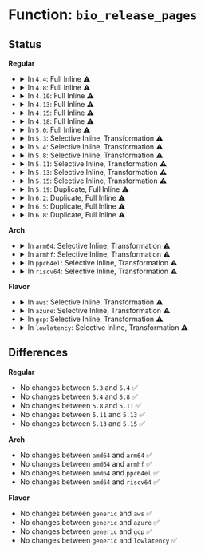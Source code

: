 # Function: <code>bio_release_pages</code>

## Status
<b>Regular</b>
<ul>
<li>
<details>
<summary>In <code>4.4</code>: Full Inline ⚠️</summary>

**Collision:** Unique Static

**Inline:** Full

**Transformation:** False

**Instances:**

```
In block/bio.c (ffffffff813b2e49)
Location: block/bio.c:1592
Inline: True
Inline callers:
  - block/bio.c:bio_dirty_fn
```
</details>
</li>
<li>
<details>
<summary>In <code>4.8</code>: Full Inline ⚠️</summary>

**Collision:** Unique Static

**Inline:** Full

**Transformation:** False

**Instances:**

```
In block/bio.c (ffffffff813f665f)
Location: block/bio.c:1591
Inline: True
Inline callers:
  - block/bio.c:bio_dirty_fn
```
</details>
</li>
<li>
<details>
<summary>In <code>4.10</code>: Full Inline ⚠️</summary>

**Collision:** Unique Static

**Inline:** Full

**Transformation:** False

**Instances:**

```
In block/bio.c (ffffffff8141003f)
Location: block/bio.c:1646
Inline: True
Inline callers:
  - block/bio.c:bio_dirty_fn
```
</details>
</li>
<li>
<details>
<summary>In <code>4.13</code>: Full Inline ⚠️</summary>

**Collision:** Unique Static

**Inline:** Full

**Transformation:** False

**Instances:**

```
In block/bio.c (ffffffff8141d97e)
Location: block/bio.c:1652
Inline: True
Inline callers:
  - block/bio.c:bio_dirty_fn
```
</details>
</li>
<li>
<details>
<summary>In <code>4.15</code>: Full Inline ⚠️</summary>

**Collision:** Unique Static

**Inline:** Full

**Transformation:** False

**Instances:**

```
In block/bio.c (ffffffff8144883e)
Location: block/bio.c:1616
Inline: True
Inline callers:
  - block/bio.c:bio_dirty_fn
```
</details>
</li>
<li>
<details>
<summary>In <code>4.18</code>: Full Inline ⚠️</summary>

**Collision:** Unique Static

**Inline:** Full

**Transformation:** False

**Instances:**

```
In block/bio.c (ffffffff8147b98c)
Location: block/bio.c:1672
Inline: True
Inline callers:
  - block/bio.c:bio_dirty_fn
```
</details>
</li>
<li>
<details>
<summary>In <code>5.0</code>: Full Inline ⚠️</summary>

**Collision:** Unique Static

**Inline:** Full

**Transformation:** False

**Instances:**

```
In block/bio.c (ffffffff81499962)
Location: block/bio.c:1595
Inline: True
Inline callers:
  - block/bio.c:bio_check_pages_dirty
  - block/bio.c:bio_dirty_fn
```
</details>
</li>
<li>
<details>
<summary>In <code>5.3</code>: Selective Inline, Transformation ⚠️</summary>

```c
void bio_release_pages(struct bio *bio, bool mark_dirty);
```

**Collision:** Unique Global

**Inline:** Selective

**Transformation:** True

**Instances:**

```
In block/bio.c (ffffffff814c7ab6)
Location: block/bio.c:836
Inline: True
Inline callers:
  - block/bio.c:bio_check_pages_dirty
  - block/bio.c:bio_dirty_fn
  - block/bio.c:bio_unmap_user
  - block/bio.c:bio_map_user_iov
Direct callers:
  - fs/block_dev.c:blkdev_bio_end_io
  - fs/block_dev.c:__blkdev_direct_IO_simple
  - fs/direct-io.c:dio_bio_complete
  - fs/iomap/direct-io.c:iomap_dio_bio_end_io
  - block/bio.c:bio_check_pages_dirty
  - block/bio.c:bio_dirty_fn
  - block/bio.c:bio_unmap_user
  - block/bio.c:bio_map_user_iov
```
**Symbols:**

```
ffffffff814c5dd0-ffffffff814c5eff: bio_release_pages.part.0 (STB_LOCAL)
ffffffff814c6d00-ffffffff814c6d1b: bio_release_pages (STB_GLOBAL)
```
</details>
</li>
<li>
<details>
<summary>In <code>5.4</code>: Selective Inline, Transformation ⚠️</summary>

```c
void bio_release_pages(struct bio *bio, bool mark_dirty);
```

**Collision:** Unique Global

**Inline:** Selective

**Transformation:** True

**Instances:**

```
In block/bio.c (ffffffff814e0bb6)
Location: block/bio.c:875
Inline: True
Inline callers:
  - block/bio.c:bio_check_pages_dirty
  - block/bio.c:bio_dirty_fn
  - block/bio.c:bio_unmap_user
  - block/bio.c:bio_map_user_iov
Direct callers:
  - fs/block_dev.c:blkdev_bio_end_io
  - fs/block_dev.c:__blkdev_direct_IO_simple
  - fs/direct-io.c:dio_bio_complete
  - fs/iomap/direct-io.c:iomap_dio_bio_end_io
  - block/bio.c:bio_check_pages_dirty
  - block/bio.c:bio_dirty_fn
  - block/bio.c:bio_unmap_user
  - block/bio.c:bio_map_user_iov
```
**Symbols:**

```
ffffffff814defd0-ffffffff814df0ff: bio_release_pages.part.0 (STB_LOCAL)
ffffffff814dfb70-ffffffff814dfb8b: bio_release_pages (STB_GLOBAL)
```
</details>
</li>
<li>
<details>
<summary>In <code>5.8</code>: Selective Inline, Transformation ⚠️</summary>

```c
void bio_release_pages(struct bio *bio, bool mark_dirty);
```

**Collision:** Unique Global

**Inline:** Selective

**Transformation:** True

**Instances:**

```
In block/bio.c (ffffffff8153fa18)
Location: block/bio.c:947
Inline: True
Inline callers:
  - block/bio.c:bio_check_pages_dirty
  - block/bio.c:bio_dirty_fn
Direct callers:
  - fs/block_dev.c:blkdev_bio_end_io
  - fs/block_dev.c:__blkdev_direct_IO_simple
  - fs/direct-io.c:dio_bio_complete
  - fs/iomap/direct-io.c:iomap_dio_bio_end_io
  - block/bio.c:bio_check_pages_dirty
  - block/bio.c:bio_dirty_fn
  - block/blk-map.c:__blk_rq_unmap_user
  - block/blk-map.c:bio_map_user_iov
```
**Symbols:**

```
ffffffff8153e2e0-ffffffff8153e3e1: bio_release_pages.part.0 (STB_LOCAL)
ffffffff8153e3f0-ffffffff8153e40b: bio_release_pages (STB_GLOBAL)
```
</details>
</li>
<li>
<details>
<summary>In <code>5.11</code>: Selective Inline, Transformation ⚠️</summary>

```c
void bio_release_pages(struct bio *bio, bool mark_dirty);
```

**Collision:** Unique Global

**Inline:** Selective

**Transformation:** True

**Instances:**

```
In block/bio.c (ffffffff8155c238)
Location: block/bio.c:947
Inline: True
Inline callers:
  - block/bio.c:bio_check_pages_dirty
  - block/bio.c:bio_dirty_fn
Direct callers:
  - fs/block_dev.c:blkdev_bio_end_io
  - fs/block_dev.c:__blkdev_direct_IO_simple
  - fs/direct-io.c:dio_bio_complete
  - fs/iomap/direct-io.c:iomap_dio_bio_end_io
  - block/bio.c:bio_check_pages_dirty
  - block/bio.c:bio_dirty_fn
  - block/blk-map.c:blk_rq_unmap_user
  - block/blk-map.c:bio_map_user_iov
```
**Symbols:**

```
ffffffff8155b1e0-ffffffff8155b2de: bio_release_pages.part.0 (STB_LOCAL)
ffffffff8155b2e0-ffffffff8155b2fb: bio_release_pages (STB_GLOBAL)
```
</details>
</li>
<li>
<details>
<summary>In <code>5.13</code>: Selective Inline, Transformation ⚠️</summary>

```c
void bio_release_pages(struct bio *bio, bool mark_dirty);
```

**Collision:** Unique Global

**Inline:** Selective

**Transformation:** True

**Instances:**

```
In block/bio.c (ffffffff81564ad8)
Location: block/bio.c:936
Inline: True
Inline callers:
  - block/bio.c:bio_check_pages_dirty
  - block/bio.c:bio_dirty_fn
Direct callers:
  - fs/block_dev.c:blkdev_bio_end_io
  - fs/block_dev.c:__blkdev_direct_IO_simple
  - fs/direct-io.c:dio_bio_complete
  - fs/iomap/direct-io.c:iomap_dio_bio_end_io
  - block/bio.c:bio_check_pages_dirty
  - block/bio.c:bio_dirty_fn
  - block/blk-map.c:blk_rq_unmap_user
  - block/blk-map.c:bio_map_user_iov
```
**Symbols:**

```
ffffffff81563930-ffffffff81563a29: bio_release_pages.part.0 (STB_LOCAL)
ffffffff81563a30-ffffffff81563a4b: bio_release_pages (STB_GLOBAL)
```
</details>
</li>
<li>
<details>
<summary>In <code>5.15</code>: Selective Inline, Transformation ⚠️</summary>

```c
void bio_release_pages(struct bio *bio, bool mark_dirty);
```

**Collision:** Unique Global

**Inline:** Selective

**Transformation:** True

**Instances:**

```
In block/bio.c (ffffffff815c8e58)
Location: block/bio.c:1019
Inline: True
Inline callers:
  - block/bio.c:bio_check_pages_dirty
  - block/bio.c:bio_dirty_fn
Direct callers:
  - fs/direct-io.c:dio_bio_complete
  - fs/iomap/direct-io.c:iomap_dio_bio_end_io
  - block/fops.c:blkdev_bio_end_io
  - block/fops.c:__blkdev_direct_IO_simple
  - block/bio.c:bio_check_pages_dirty
  - block/bio.c:bio_dirty_fn
  - block/blk-map.c:blk_rq_unmap_user
  - block/blk-map.c:bio_map_user_iov
```
**Symbols:**

```
ffffffff815c72e0-ffffffff815c73d6: bio_release_pages.part.0 (STB_LOCAL)
ffffffff815c73e0-ffffffff815c73fb: bio_release_pages (STB_GLOBAL)
```
</details>
</li>
<li>
<details>
<summary>In <code>5.19</code>: Duplicate, Full Inline ⚠️</summary>

**Collision:** Static Duplication

**Inline:** Full

**Transformation:** False

**Instances:**

```
In fs/direct-io.c (ffffffff81448d7d)
Location: include/linux/bio.h:485
Inline: True
Inline callers:
  - fs/direct-io.c:dio_bio_complete
```
```
In fs/iomap/direct-io.c (ffffffff8148d985)
Location: include/linux/bio.h:485
Inline: True
Inline callers:
  - fs/iomap/direct-io.c:iomap_dio_bio_end_io
```
```
In block/fops.c (ffffffff8166fcc1)
Location: include/linux/bio.h:485
Inline: True
Inline callers:
  - block/fops.c:blkdev_bio_end_io_async
  - block/fops.c:blkdev_bio_end_io
  - block/fops.c:__blkdev_direct_IO_simple
```
```
In block/bio.c (ffffffff81673f07)
Location: include/linux/bio.h:485
Inline: True
Inline callers:
  - block/bio.c:bio_check_pages_dirty
  - block/bio.c:bio_dirty_fn
```
```
In block/blk-map.c (ffffffff8167ebcd)
Location: include/linux/bio.h:485
Inline: True
Inline callers:
  - block/blk-map.c:blk_rq_unmap_user
  - block/blk-map.c:bio_map_user_iov
```
</details>
</li>
<li>
<details>
<summary>In <code>6.2</code>: Duplicate, Full Inline ⚠️</summary>

**Collision:** Static Duplication

**Inline:** Full

**Transformation:** False

**Instances:**

```
In fs/direct-io.c (ffffffff814d71aa)
Location: include/linux/bio.h:485
Inline: True
Inline callers:
  - fs/direct-io.c:dio_bio_complete
```
```
In fs/iomap/direct-io.c (ffffffff81521145)
Location: include/linux/bio.h:485
Inline: True
Inline callers:
  - fs/iomap/direct-io.c:iomap_dio_bio_end_io
```
```
In block/fops.c (ffffffff8172b191)
Location: include/linux/bio.h:485
Inline: True
Inline callers:
  - block/fops.c:blkdev_bio_end_io_async
  - block/fops.c:__blkdev_direct_IO
  - block/fops.c:blkdev_bio_end_io
  - block/fops.c:__blkdev_direct_IO_simple
```
```
In block/bio.c (ffffffff8172fb77)
Location: include/linux/bio.h:485
Inline: True
Inline callers:
  - block/bio.c:bio_check_pages_dirty
  - block/bio.c:bio_dirty_fn
```
```
In block/blk-map.c (ffffffff8173bb54)
Location: include/linux/bio.h:485
Inline: True
Inline callers:
  - block/blk-map.c:blk_rq_unmap_user
  - block/blk-map.c:bio_map_user_iov
```
</details>
</li>
<li>
<details>
<summary>In <code>6.5</code>: Duplicate, Full Inline ⚠️</summary>

**Collision:** Static Duplication

**Inline:** Full

**Transformation:** False

**Instances:**

```
In fs/direct-io.c (ffffffff815101c5)
Location: include/linux/bio.h:493
Inline: True
Inline callers:
  - fs/direct-io.c:dio_bio_complete
```
```
In fs/iomap/direct-io.c (ffffffff81559178)
Location: include/linux/bio.h:493
Inline: True
Inline callers:
  - fs/iomap/direct-io.c:iomap_dio_bio_end_io
```
```
In block/fops.c (ffffffff817679d8)
Location: include/linux/bio.h:493
Inline: True
Inline callers:
  - block/fops.c:blkdev_bio_end_io_async
  - block/fops.c:blkdev_bio_end_io
  - block/fops.c:__blkdev_direct_IO_simple
```
```
In block/bio.c (ffffffff8176bda5)
Location: include/linux/bio.h:493
Inline: True
Inline callers:
  - block/bio.c:bio_check_pages_dirty
  - block/bio.c:bio_dirty_fn
```
```
In block/blk-map.c (ffffffff81778294)
Location: include/linux/bio.h:493
Inline: True
Inline callers:
  - block/blk-map.c:blk_rq_unmap_user
  - block/blk-map.c:bio_map_user_iov
```
</details>
</li>
<li>
<details>
<summary>In <code>6.8</code>: Duplicate, Full Inline ⚠️</summary>

**Collision:** Static Duplication

**Inline:** Full

**Transformation:** False

**Instances:**

```
In fs/direct-io.c (ffffffff81544675)
Location: include/linux/bio.h:508
Inline: True
Inline callers:
  - fs/direct-io.c:dio_bio_complete
```
```
In fs/iomap/direct-io.c (ffffffff8158f8c0)
Location: include/linux/bio.h:508
Inline: True
Inline callers:
  - fs/iomap/direct-io.c:iomap_dio_bio_end_io
```
```
In block/fops.c (ffffffff817a9638)
Location: include/linux/bio.h:508
Inline: True
Inline callers:
  - block/fops.c:blkdev_bio_end_io_async
  - block/fops.c:blkdev_bio_end_io
  - block/fops.c:__blkdev_direct_IO_simple
```
```
In block/bio.c (ffffffff817ac701)
Location: include/linux/bio.h:508
Inline: True
Inline callers:
  - block/bio.c:bio_dirty_fn
```
```
In block/blk-map.c (ffffffff817ba674)
Location: include/linux/bio.h:508
Inline: True
Inline callers:
  - block/blk-map.c:blk_rq_unmap_user
  - block/blk-map.c:bio_map_user_iov
```
</details>
</li>
</ul>
<b>Arch</b>
<ul>
<li>
<details>
<summary>In <code>arm64</code>: Selective Inline, Transformation ⚠️</summary>

```c
void bio_release_pages(struct bio *bio, bool mark_dirty);
```

**Collision:** Unique Global

**Inline:** Selective

**Transformation:** True

**Instances:**

```
In block/bio.c (ffff8000105dd6d8)
Location: block/bio.c:875
Inline: True
Inline callers:
  - block/bio.c:bio_check_pages_dirty
  - block/bio.c:bio_dirty_fn
  - block/bio.c:bio_unmap_user
  - block/bio.c:bio_map_user_iov
Direct callers:
  - fs/block_dev.c:blkdev_bio_end_io
  - fs/block_dev.c:__blkdev_direct_IO_simple
  - fs/direct-io.c:dio_bio_complete
  - fs/iomap/direct-io.c:iomap_dio_bio_end_io
  - block/bio.c:bio_check_pages_dirty
  - block/bio.c:bio_dirty_fn
  - block/bio.c:bio_unmap_user
  - block/bio.c:bio_map_user_iov
```
**Symbols:**

```
ffff8000105db258-ffff8000105db398: bio_release_pages.part.0 (STB_LOCAL)
ffff8000105dc6e0-ffff8000105dc71c: bio_release_pages (STB_GLOBAL)
```
</details>
</li>
<li>
<details>
<summary>In <code>armhf</code>: Selective Inline, Transformation ⚠️</summary>

```c
void bio_release_pages(struct bio *bio, bool mark_dirty);
```

**Collision:** Unique Global

**Inline:** Selective

**Transformation:** True

**Instances:**

```
In block/bio.c (c078ab18)
Location: block/bio.c:875
Inline: True
Inline callers:
  - block/bio.c:bio_check_pages_dirty
  - block/bio.c:bio_dirty_fn
  - block/bio.c:bio_unmap_user
  - block/bio.c:bio_map_user_iov
Direct callers:
  - fs/block_dev.c:blkdev_bio_end_io
  - fs/block_dev.c:__blkdev_direct_IO_simple
  - fs/direct-io.c:dio_bio_complete
  - fs/iomap/direct-io.c:iomap_dio_bio_end_io
  - block/bio.c:bio_check_pages_dirty
  - block/bio.c:bio_dirty_fn
  - block/bio.c:bio_unmap_user
  - block/bio.c:bio_map_user_iov
```
**Symbols:**

```
c0788d4c-c0788e44: bio_release_pages.part.0 (STB_LOCAL)
c0789b18-c0789b40: bio_release_pages (STB_GLOBAL)
```
</details>
</li>
<li>
<details>
<summary>In <code>ppc64el</code>: Selective Inline, Transformation ⚠️</summary>

```c
void bio_release_pages(struct bio *bio, bool mark_dirty);
```

**Collision:** Unique Global

**Inline:** Selective

**Transformation:** True

**Instances:**

```
In block/bio.c (c00000000076ef98)
Location: block/bio.c:875
Inline: True
Inline callers:
  - block/bio.c:bio_check_pages_dirty
  - block/bio.c:bio_dirty_fn
  - block/bio.c:bio_unmap_user
  - block/bio.c:bio_map_user_iov
Direct callers:
  - fs/block_dev.c:blkdev_bio_end_io
  - fs/block_dev.c:__blkdev_direct_IO_simple
  - fs/direct-io.c:dio_bio_complete
  - fs/iomap/direct-io.c:iomap_dio_bio_end_io
  - block/bio.c:bio_check_pages_dirty
  - block/bio.c:bio_dirty_fn
  - block/bio.c:bio_unmap_user
  - block/bio.c:bio_map_user_iov
```
**Symbols:**

```
c00000000076ca40-c00000000076cc60: bio_release_pages.part.0 (STB_LOCAL)
c00000000076d820-c00000000076d840: bio_release_pages (STB_GLOBAL)
```
</details>
</li>
<li>
<details>
<summary>In <code>riscv64</code>: Selective Inline, Transformation ⚠️</summary>

```c
void bio_release_pages(struct bio *bio, bool mark_dirty);
```

**Collision:** Unique Global

**Inline:** Selective

**Transformation:** True

**Instances:**

```
In block/bio.c (ffffffe0004207b0)
Location: block/bio.c:875
Inline: True
Inline callers:
  - block/bio.c:bio_check_pages_dirty
  - block/bio.c:bio_dirty_fn
  - block/bio.c:bio_unmap_user
  - block/bio.c:bio_map_user_iov
Direct callers:
  - fs/block_dev.c:blkdev_bio_end_io
  - fs/block_dev.c:__blkdev_direct_IO_simple
  - fs/direct-io.c:dio_bio_complete
  - fs/iomap/direct-io.c:iomap_dio_bio_end_io
  - block/bio.c:bio_check_pages_dirty
  - block/bio.c:bio_dirty_fn
  - block/bio.c:bio_unmap_user
  - block/bio.c:bio_map_user_iov
```
**Symbols:**

```
ffffffe00041eef4-ffffffe00041efe0: bio_release_pages.part.0 (STB_LOCAL)
ffffffe00041faac-ffffffe00041fae6: bio_release_pages (STB_GLOBAL)
```
</details>
</li>
</ul>
<b>Flavor</b>
<ul>
<li>
<details>
<summary>In <code>aws</code>: Selective Inline, Transformation ⚠️</summary>

```c
void bio_release_pages(struct bio *bio, bool mark_dirty);
```

**Collision:** Unique Global

**Inline:** Selective

**Transformation:** True

**Instances:**

```
In block/bio.c (ffffffff814d9196)
Location: block/bio.c:875
Inline: True
Inline callers:
  - block/bio.c:bio_check_pages_dirty
  - block/bio.c:bio_dirty_fn
  - block/bio.c:bio_unmap_user
  - block/bio.c:bio_map_user_iov
Direct callers:
  - fs/block_dev.c:blkdev_bio_end_io
  - fs/block_dev.c:__blkdev_direct_IO_simple
  - fs/direct-io.c:dio_bio_complete
  - fs/iomap/direct-io.c:iomap_dio_bio_end_io
  - block/bio.c:bio_check_pages_dirty
  - block/bio.c:bio_dirty_fn
  - block/bio.c:bio_unmap_user
  - block/bio.c:bio_map_user_iov
```
**Symbols:**

```
ffffffff814d75b0-ffffffff814d76df: bio_release_pages.part.0 (STB_LOCAL)
ffffffff814d8150-ffffffff814d816b: bio_release_pages (STB_GLOBAL)
```
</details>
</li>
<li>
<details>
<summary>In <code>azure</code>: Selective Inline, Transformation ⚠️</summary>

```c
void bio_release_pages(struct bio *bio, bool mark_dirty);
```

**Collision:** Unique Global

**Inline:** Selective

**Transformation:** True

**Instances:**

```
In block/bio.c (ffffffff814c9b46)
Location: block/bio.c:875
Inline: True
Inline callers:
  - block/bio.c:bio_check_pages_dirty
  - block/bio.c:bio_dirty_fn
  - block/bio.c:bio_unmap_user
  - block/bio.c:bio_map_user_iov
Direct callers:
  - fs/block_dev.c:blkdev_bio_end_io
  - fs/block_dev.c:__blkdev_direct_IO_simple
  - fs/direct-io.c:dio_bio_complete
  - fs/iomap/direct-io.c:iomap_dio_bio_end_io
  - block/bio.c:bio_check_pages_dirty
  - block/bio.c:bio_dirty_fn
  - block/bio.c:bio_unmap_user
  - block/bio.c:bio_map_user_iov
```
**Symbols:**

```
ffffffff814c7f70-ffffffff814c809f: bio_release_pages.part.0 (STB_LOCAL)
ffffffff814c8b00-ffffffff814c8b1b: bio_release_pages (STB_GLOBAL)
```
</details>
</li>
<li>
<details>
<summary>In <code>gcp</code>: Selective Inline, Transformation ⚠️</summary>

```c
void bio_release_pages(struct bio *bio, bool mark_dirty);
```

**Collision:** Unique Global

**Inline:** Selective

**Transformation:** True

**Instances:**

```
In block/bio.c (ffffffff814d5226)
Location: block/bio.c:875
Inline: True
Inline callers:
  - block/bio.c:bio_check_pages_dirty
  - block/bio.c:bio_dirty_fn
  - block/bio.c:bio_unmap_user
  - block/bio.c:bio_map_user_iov
Direct callers:
  - fs/block_dev.c:blkdev_bio_end_io
  - fs/block_dev.c:__blkdev_direct_IO_simple
  - fs/direct-io.c:dio_bio_complete
  - fs/iomap/direct-io.c:iomap_dio_bio_end_io
  - block/bio.c:bio_check_pages_dirty
  - block/bio.c:bio_dirty_fn
  - block/bio.c:bio_unmap_user
  - block/bio.c:bio_map_user_iov
```
**Symbols:**

```
ffffffff814d3640-ffffffff814d376f: bio_release_pages.part.0 (STB_LOCAL)
ffffffff814d41e0-ffffffff814d41fb: bio_release_pages (STB_GLOBAL)
```
</details>
</li>
<li>
<details>
<summary>In <code>lowlatency</code>: Selective Inline, Transformation ⚠️</summary>

```c
void bio_release_pages(struct bio *bio, bool mark_dirty);
```

**Collision:** Unique Global

**Inline:** Selective

**Transformation:** True

**Instances:**

```
In block/bio.c (ffffffff814eddd6)
Location: block/bio.c:875
Inline: True
Inline callers:
  - block/bio.c:bio_check_pages_dirty
  - block/bio.c:bio_dirty_fn
  - block/bio.c:bio_unmap_user
  - block/bio.c:bio_map_user_iov
Direct callers:
  - fs/block_dev.c:blkdev_bio_end_io
  - fs/block_dev.c:__blkdev_direct_IO_simple
  - fs/direct-io.c:dio_bio_complete
  - fs/iomap/direct-io.c:iomap_dio_bio_end_io
  - block/bio.c:bio_check_pages_dirty
  - block/bio.c:bio_dirty_fn
  - block/bio.c:bio_unmap_user
  - block/bio.c:bio_map_user_iov
```
**Symbols:**

```
ffffffff814ec1d0-ffffffff814ec2ff: bio_release_pages.part.0 (STB_LOCAL)
ffffffff814ecd90-ffffffff814ecdab: bio_release_pages (STB_GLOBAL)
```
</details>
</li>
</ul>

## Differences
<b>Regular</b>
<ul>
<li>
No changes between <code>5.3</code> and <code>5.4</code> ✅
</li>
<li>
No changes between <code>5.4</code> and <code>5.8</code> ✅
</li>
<li>
No changes between <code>5.8</code> and <code>5.11</code> ✅
</li>
<li>
No changes between <code>5.11</code> and <code>5.13</code> ✅
</li>
<li>
No changes between <code>5.13</code> and <code>5.15</code> ✅
</li>
</ul>
<b>Arch</b>
<ul>
<li>
No changes between <code>amd64</code> and <code>arm64</code> ✅
</li>
<li>
No changes between <code>amd64</code> and <code>armhf</code> ✅
</li>
<li>
No changes between <code>amd64</code> and <code>ppc64el</code> ✅
</li>
<li>
No changes between <code>amd64</code> and <code>riscv64</code> ✅
</li>
</ul>
<b>Flavor</b>
<ul>
<li>
No changes between <code>generic</code> and <code>aws</code> ✅
</li>
<li>
No changes between <code>generic</code> and <code>azure</code> ✅
</li>
<li>
No changes between <code>generic</code> and <code>gcp</code> ✅
</li>
<li>
No changes between <code>generic</code> and <code>lowlatency</code> ✅
</li>
</ul>
